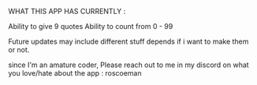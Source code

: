 WHAT THIS APP HAS CURRENTLY : 

Ability to give 9 quotes
Ability to count from 0 - 99

Future updates may include different stuff depends if i want to make them or not.

since I'm an amature coder, Please reach out to me in my discord on what you love/hate about the app : roscoeman
